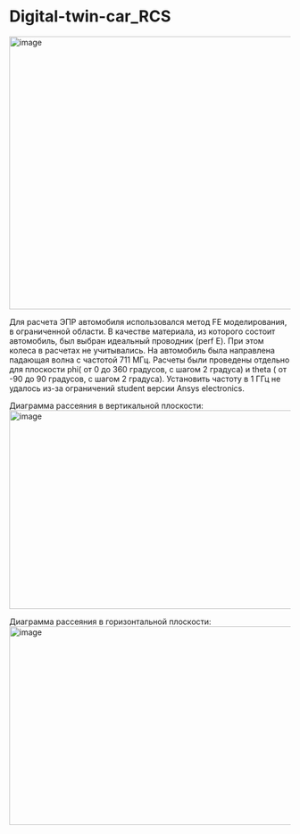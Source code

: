 # Digital-twin-car_RCS
<img width="962" height="489" alt="image" src="https://github.com/user-attachments/assets/a38808f3-9981-4094-8e06-08ff772eeed8" />

Для расчета ЭПР автомобиля использовался метод FE моделирования, в ограниченной области. В качестве материала, из которого состоит автомобиль, был выбран идеальный проводник (perf E). При этом колеса в расчетах не учитывались. На автомобиль была направлена падающая волна с частотой 711 МГц. Расчеты были проведены отдельно для плоскости phi( от 0 до 360 градусов, с шагом 2 градуса)  и theta ( от -90 до 90 градусов, с шагом 2 градуса). 
Установить частоту в 1 ГГц не удалось из-за ограничений student версии Ansys electronics. 

 Диаграмма рассеяния в вертикальной плоскости:
<img width="974" height="356" alt="image" src="https://github.com/user-attachments/assets/58cd6bd1-e0d9-4228-ada0-40d6e7e6b921" />

 Диаграмма рассеяния в горизонтальной плоскости: 
<img width="964" height="356" alt="image" src="https://github.com/user-attachments/assets/b601676a-f42f-4aa2-b114-66bc6c948390" />




